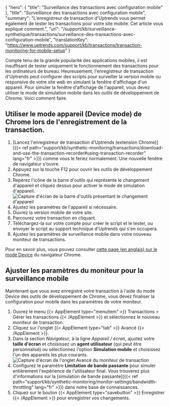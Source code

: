 {
  "hero": {
    "title": "Surveillance des transactions avec configuration mobile"
  },
  "title": "Surveillance des transactions avec configuration mobile",
"summary": "L'enregistreur de transaction d'Uptrends vous permet également de tester les transactions pour votre site mobile. Cet article vous explique comment.",
  "url": "/support/kb/surveillance-synthetique/transactions/surveillance-des-transactions-avec-configuration-mobile",
  "translationKey": "https://www.uptrends.com/support/kb/transactions/transaction-monitoring-for-mobile-setup"
}

Compte tenu de la grande popularité des applications mobiles, il est insuffisant de tester uniquement le fonctionnement des transactions pour les ordinateurs de bureau. Heureusement, l'enregistreur de transaction d'Uptrends peut configurer des scripts pour surveiller la version mobile ou responsive de votre site web en simulant la fenêtre d'affichage d'un appareil. Pour simuler la fenêtre d'affichage de l'appareil, vous devez utiliser le mode de simulation mobile dans les outils de développement de Chrome. Voici comment faire.

## Utiliser le mode appareil (Device mode) de Chrome lors de l'enregistrement de la transaction.

1. [Lancez l'enregistreur de transaction d'Uptrends (extension Chrome)]({{< ref path="support/kb/synthetic-monitoring/transactions/download-and-use-the-transaction-recorder#using-transaction-recorder" lang="fr" >}}) comme vous le feriez normalement. Une nouvelle fenêtre de navigateur s'ouvre.
2. Appuyez sur la touche F12 pour ouvrir les outils de développement Chrome.
3. Repérez l'icône de la barre d'outils qui représente le changement d'appareil et cliquez dessus pour activer le mode de simulation d'appareil.  
   ![Capture d'écran de la barre d'outils présentant le changement d'appareil](/img/content/scr_transaction-recorder-for-mobile.min.png)
4. Ajustez les paramètres de l'appareil si nécessaire.
5. Ouvrez la version mobile de votre site.
6. Parcourez votre transaction en cliquant.
7. Téléchargez-la sur votre compte pour créer le script et le tester, ou envoyer le script au support technique d'Uptrends qui s'en occupera.
8. Ajustez les paramètres de surveillance mobile dans votre nouveau moniteur de transactions.

Pour en savoir plus, vous pouvez consulter [cette page (en anglais) sur le mode Device](https://developer.chrome.com/docs/devtools/device-mode) du navigateur Chrome.

## Ajuster les paramètres du moniteur pour la surveillance mobile

Maintenant que vous avez enregistré votre transaction à l'aide du mode Device des outils de développement de Chrome, vous devez finaliser la configuration pour mobile dans les paramètres de votre moniteur.

1. Ouvrez le menu {{< AppElement type="menuitem" >}} Transactions > Gérer les transactions {{< /AppElement >}} et sélectionnez le nouveau moniteur de transaction.
2. Cliquez sur l'onglet {{< AppElement type="tab" >}} Avancé {{< /AppElement >}}.
3. Dans la section *Navigateur*, à la ligne *Appareil / écran*, ajustez votre **taille d'écran** et choisissez un **agent utilisateur** (qui peut être personnalisé) ou sélectionnez l'option **Simulation mobile** et choisissez l'un des appareils les plus courants.
   ![Capture d'écran de l'onglet Avancé du moniteur de transaction](/img/content/scr_mobile-simulation-devices.min.png)
4. Configurez le paramètre **Limitation de bande passante** pour simuler entièrement l'expérience de l'utilisateur final. Vous trouverez plus d'informations sur la [simulation de bande passante]({{< ref path="support/kb/synthetic-monitoring/monitor-settings/bandwidth-throttling" lang="fr" >}}) dans notre base de connaissances.
5. Cliquez sur le bouton {{< AppElement type="savebutton" >}} Enregistrer {{< /AppElement >}} pour enregistrer vos changements.
